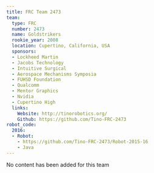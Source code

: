 ```yaml
---
title: FRC Team 2473
team:
  type: FRC
  number: 2473
  name: Goldstrikers
  rookie_year: 2008
  location: Cupertino, California, USA
  sponsors:
  - Lockheed Martin
  - Jacobs Technology
  - Intuitive Surgical
  - Aerospace Mechanisms Symposia
  - FUHSD Foundation
  - Qualcomm
  - Mentor Graphics
  - Nvidia
  - Cupertino High
  links:
    Website: http://tinorobotics.org/
    Github: https://github.com/Tino-FRC-2473
robot_code:
  2016:
  - Robot:
    - https://github.com/Tino-FRC-2473/Robot-2015-16
    - Java
---
```


No content has been added for this team